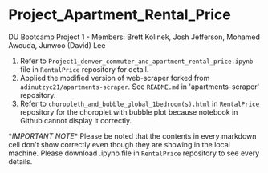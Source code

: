 # Project_Apartment_Rental_Price
DU Bootcamp Project 1 - Members: Brett Kolinek, Josh Jefferson, Mohamed Awouda, Junwoo (David) Lee

1. Refer to `Project1_denver_commuter_and_apartment_rental_price.ipynb` file in `RentalPrice` repository for detail.
2. Applied the modified version of web-scraper forked from `adinutzyc21/apartments-scraper`. See `README.md` in 'apartments-scraper' repository.
3. Refer to `choropleth_and_bubble_global_1bedroom(s).html` in `RentalPrice` repository for the choroplet with bubble plot because notebook in Github cannot display it correctly.

\**IMPORTANT NOTE*\* Please be noted that the contents in every markdown cell don't show correctly even though they are showing in the local machine. Please download .ipynb file in `RentalPrice` repository to see every details.
